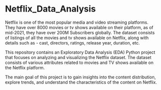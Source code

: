 # Netflix_Data_Analysis

Netflix is one of the most popular media and video streaming platforms. They have over 8000 movies or tv shows available on their platform, as of mid-2021, they have over 200M Subscribers globally. The dataset consists of listings of all the movies and tv shows available on Netflix, along with details such as - cast, directors, ratings, release year, duration, etc.

This repository contains an Exploratory Data Analysis (EDA) Python project that focuses on analyzing and visualizing the Netflix dataset. The dataset consists of various attributes related to movies and TV shows available on the Netflix platform.

The main goal of this project is to gain insights into the content distribution, explore trends, and understand the characteristics of the content on Netflix.
